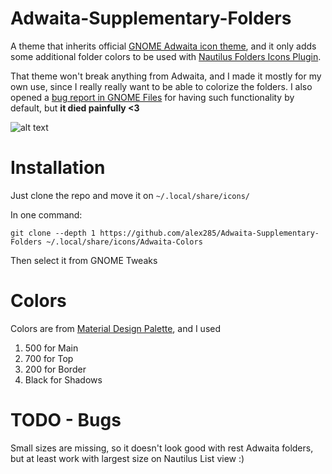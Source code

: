 # Adwaita-Supplementary-Folders
A theme that inherits official [GNOME Adwaita icon theme](https://gitlab.gnome.org/GNOME/adwaita-icon-theme), and it only adds some additional folder colors to be used with [Nautilus Folders Icons Plugin](https://github.com/bilelmoussaoui/nautilus-folder-icons).

That theme won't break anything from Adwaita, and I made it mostly for my own use, since I really really want to be able to colorize the folders. I also opened a [bug report in GNOME Files](https://gitlab.gnome.org/GNOME/nautilus/issues/817) for having such functionality by default, but **it died painfully <3**

![alt text](https://i.imgur.com/KbNfgs2.png)

# Installation
Just clone the repo and move it on `~/.local/share/icons/`

In one command:
```
git clone --depth 1 https://github.com/alex285/Adwaita-Supplementary-Folders ~/.local/share/icons/Adwaita-Colors
```
Then select it from GNOME Tweaks

# Colors
Colors are from [Material Design Palette](https://materialuicolors.co/), and I used
1. 500 for Main
2. 700 for Top
3. 200 for Border
4. Black for Shadows

# TODO - Bugs
Small sizes are missing, so it doesn't look good with rest Adwaita folders, but at least work with largest size on Nautilus List view :)
